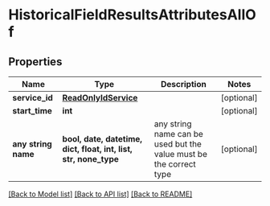 # HistoricalFieldResultsAttributesAllOf


## Properties
Name | Type | Description | Notes
------------ | ------------- | ------------- | -------------
**service_id** | [**ReadOnlyIdService**](ReadOnlyIdService.md) |  | [optional] 
**start_time** | **int** |  | [optional] 
**any string name** | **bool, date, datetime, dict, float, int, list, str, none_type** | any string name can be used but the value must be the correct type | [optional]

[[Back to Model list]](../README.md#documentation-for-models) [[Back to API list]](../README.md#documentation-for-api-endpoints) [[Back to README]](../README.md)


